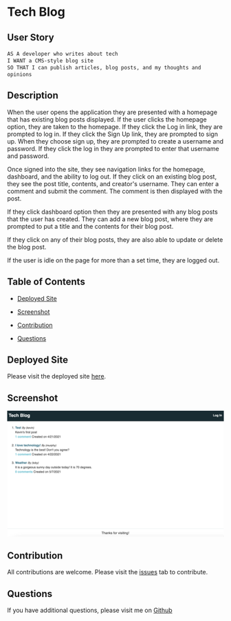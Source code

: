 # Tech Blog

## User Story

```
AS A developer who writes about tech
I WANT a CMS-style blog site
SO THAT I can publish articles, blog posts, and my thoughts and opinions
```

## Description

When the user opens the application they are presented with a homepage that has existing blog posts displayed. If the user clicks the homepage option, they are taken to the homepage. If they click the Log in link, they are prompted to log in. If they click the Sign Up link, they are prompted to sign up. When they choose sign up, they are prompted to create a username and password. If they click the log in they are prompted to enter that username and password.

Once signed into the site, they see navigation links for the homepage, dashboard, and the ability to log out. If they click on an existing blog post, they see the post title, contents, and creator's username. They can enter a comment and submit the comment. The comment is then displayed with the post.

If they click dashboard option then they are presented with any blog posts that the user has created. They can add a new blog post, where they are prompted to put a title and the contents for their blog post.

If they click on any of their blog posts, they are also able to update or delete the blog post.

If the user is idle on the page for more than a set time, they are logged out.

## Table of Contents

- [Deployed Site](#deployedsite)

- [Screenshot](#screenshot)

- [Contribution](#contribution)

- [Questions](#questions)

## Deployed Site

Please visit the deployed site [here](https://sheltered-wildwood-97487.herokuapp.com/).

## Screenshot

![Screenshot of site](Screenshot.png)

## Contribution

All contributions are welcome. Please visit the [issues](https://github.com/pmac16/mvc-tech-blog/issues) tab to contribute.

## Questions

If you have additional questions, please visit me on [Github](https://github.com/pmac16)
